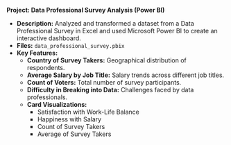 **Project: Data Professional Survey Analysis (Power BI)**

- **Description:** Analyzed and transformed a dataset from a Data Professional Survey in Excel and used Microsoft Power BI to create an interactive dashboard.
- **Files:** `data_professional_survey.pbix`
- **Key Features:**
  - **Country of Survey Takers:** Geographical distribution of respondents.
  - **Average Salary by Job Title:** Salary trends across different job titles.
  - **Count of Voters:** Total number of survey participants.
  - **Difficulty in Breaking into Data:** Challenges faced by data professionals.
  - **Card Visualizations:** 
    - Satisfaction with Work-Life Balance
    - Happiness with Salary
    - Count of Survey Takers
    - Average of Survey Takers


